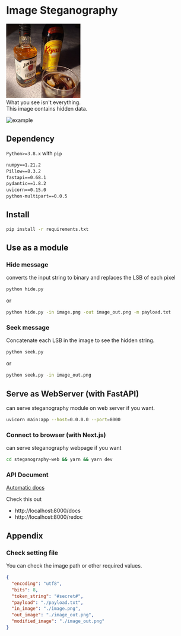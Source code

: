 # Image Steganography

![image_out](./image_out.png)  
What you see isn't everything.  
This image contains hidden data.

![example](./result.gif)  

## Dependency

`Python>=3.8.x` with `pip`

```txt
numpy==1.21.2
Pillow==8.3.2
fastapi==0.68.1
pydantic==1.8.2
uvicorn==0.15.0
python-multipart==0.0.5
```

## Install

```bash
pip install -r requirements.txt
```

## Use as a module

### Hide message

converts the input string to binary and replaces the LSB of each pixel

```bash
python hide.py
```

or

```bash
python hide.py -in image.png -out image_out.png -m payload.txt
```

### Seek message

Concatenate each LSB in the image to see the hidden string.

```bash
python seek.py
```

or

```bash
python seek.py -in image_out.png
```

## Serve as WebServer (with FastAPI)

can serve steganography module on web server if you want.  

```bash
uvicorn main:app --host=0.0.0.0 --port=8000
```

### Connect to browser (with Next.js)

can serve steganography webpage if you want

```bash
cd steganography-web && yarn && yarn dev
```


### API Document

[Automatic docs](https://fastapi.tiangolo.com/features/#automatic-docs)

Check this out

- http://localhost:8000/docs
- http://localhost:8000/redoc

## Appendix

### Check setting file

You can check the image path or other required values.

```json
{
  "encoding": "utf8",
  "bits": 8,
  "token_string": "#secret#",
  "payload": "./payload.txt",
  "in_image": "./image.png",
  "out_image": "./image_out.png",
  "modified_image": "./image_out.png"
}
```
